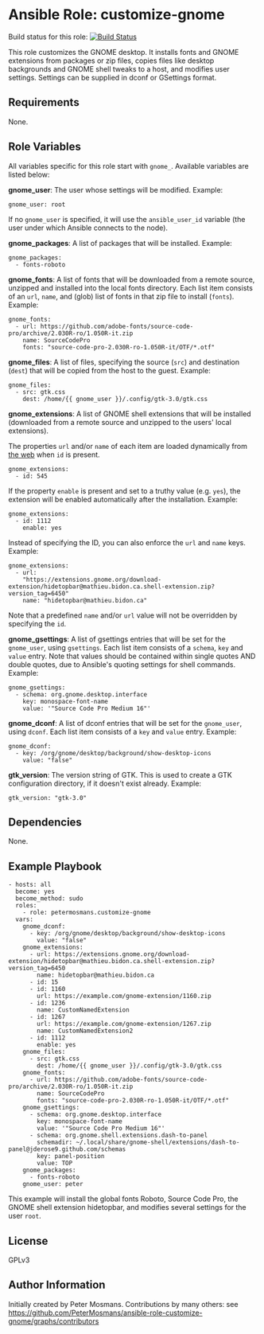 # Ansible Role: customize-gnome

Build status for this role:
[![Build Status](https://travis-ci.org/PeterMosmans/ansible-role-customize-gnome.svg)](https://travis-ci.org/PeterMosmans/ansible-role-customize-gnome)

This role customizes the GNOME desktop. It installs fonts and GNOME extensions
from packages or zip files, copies files like desktop backgrounds and GNOME
shell tweaks to a host, and modifies user settings. Settings can be supplied in
dconf or GSettings format.

## Requirements

None.

## Role Variables

All variables specific for this role start with `gnome_`. Available variables
are listed below:

**gnome_user**: The user whose settings will be modified. Example:

```
gnome_user: root
```

If no `gnome_user` is specified, it will use the `ansible_user_id` variable (the
user under which Ansible connects to the node).

**gnome_packages**: A list of packages that will be installed. Example:

```
gnome_packages:
  - fonts-roboto
```

**gnome_fonts**: A list of fonts that will be downloaded from a remote source,
unzipped and installed into the local fonts directory. Each list item consists
of an `url`, `name`, and (glob) list of fonts in that zip file to install
(`fonts`). Example:

```
gnome_fonts:
  - url: https://github.com/adobe-fonts/source-code-pro/archive/2.030R-ro/1.050R-it.zip
    name: SourceCodePro
    fonts: "source-code-pro-2.030R-ro-1.050R-it/OTF/*.otf"
```

**gnome_files**: A list of files, specifying the source (`src`) and destination
(`dest`) that will be copied from the host to the guest. Example:

```
gnome_files:
  - src: gtk.css
    dest: /home/{{ gnome_user }}/.config/gtk-3.0/gtk.css
```

**gnome_extensions**: A list of GNOME shell extensions that will be installed
(downloaded from a remote source and unzipped to the users' local extensions).

The properties `url` and/or `name` of each item are loaded dynamically from
[the web](https://extensions.gnome.org/extension-info/?pk=545) when `id` is
present.

```
gnome_extensions:
  - id: 545
```

If the property `enable` is present and set to a truthy value (e.g. `yes`), the
extension will be enabled automatically after the installation. Example:

```
gnome_extensions:
  - id: 1112
    enable: yes
```

Instead of specifying the ID, you can also enforce the `url` and `name` keys.
Example:

```
gnome_extensions:
  - url:
    "https://extensions.gnome.org/download-extension/hidetopbar@mathieu.bidon.ca.shell-extension.zip?version_tag=6450"
    name: "hidetopbar@mathieu.bidon.ca"
```

Note that a predefined `name` and/or `url` value will not be overridden by
specifying the `id`.

**gnome_gsettings**: A list of gsettings entries that will be set for the
`gnome_user`, using `gsettings`. Each list item consists of a `schema`, `key`
and `value` entry. Note that values should be contained within single quotes AND
double quotes, due to Ansible's quoting settings for shell commands. Example:

```
gnome_gsettings:
  - schema: org.gnome.desktop.interface
    key: monospace-font-name
    value: '"Source Code Pro Medium 16"'
```

**gnome_dconf**: A list of dconf entries that will be set for the `gnome_user`,
using `dconf`. Each list item consists of a `key` and `value` entry. Example:

```
gnome_dconf:
  - key: /org/gnome/desktop/background/show-desktop-icons
    value: "false"
```

**gtk_version**: The version string of GTK. This is used to create a GTK
configuration directory, if it doesn't exist already. Example:

```
gtk_version: "gtk-3.0"
```

## Dependencies

None.

## Example Playbook

```
- hosts: all
  become: yes
  become_method: sudo
  roles:
    - role: petermosmans.customize-gnome
  vars:
    gnome_dconf:
      - key: /org/gnome/desktop/background/show-desktop-icons
        value: "false"
    gnome_extensions:
      - url: https://extensions.gnome.org/download-extension/hidetopbar@mathieu.bidon.ca.shell-extension.zip?version_tag=6450
        name: hidetopbar@mathieu.bidon.ca
      - id: 15
      - id: 1160
        url: https://example.com/gnome-extension/1160.zip
      - id: 1236
        name: CustomNamedExtension
      - id: 1267
        url: https://example.com/gnome-extension/1267.zip
        name: CustomNamedExtension2
      - id: 1112
        enable: yes
    gnome_files:
      - src: gtk.css
        dest: /home/{{ gnome_user }}/.config/gtk-3.0/gtk.css
    gnome_fonts:
      - url: https://github.com/adobe-fonts/source-code-pro/archive/2.030R-ro/1.050R-it.zip
        name: SourceCodePro
        fonts: "source-code-pro-2.030R-ro-1.050R-it/OTF/*.otf"
    gnome_gsettings:
      - schema: org.gnome.desktop.interface
        key: monospace-font-name
        value: '"Source Code Pro Medium 16"'
      - schema: org.gnome.shell.extensions.dash-to-panel
        schemadir: ~/.local/share/gnome-shell/extensions/dash-to-panel@jderose9.github.com/schemas
        key: panel-position
        value: TOP
    gnome_packages:
      - fonts-roboto
    gnome_user: peter

```

This example will install the global fonts Roboto, Source Code Pro, the GNOME
shell extension hidetopbar, and modifies several settings for the user `root`.

## License

GPLv3

## Author Information

Initially created by Peter Mosmans. Contributions by many others: see
https://github.com/PeterMosmans/ansible-role-customize-gnome/graphs/contributors
